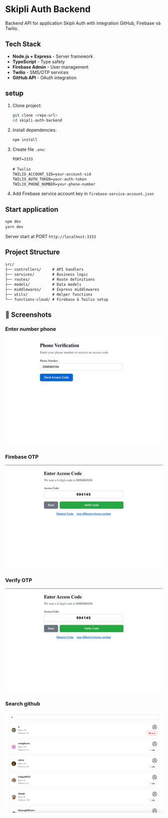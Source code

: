 # Skipli Auth Backend

Backend API for application Skipli Auth with integration GitHub, Firebase và Twilio.

## Tech Stack

- **Node.js + Express** - Server framework
- **TypeScript** - Type safety
- **Firebase Admin** - User management
- **Twilio** - SMS/OTP services
- **GitHub API** - OAuth integration

## setup

1. Clone project:
   ```bash
   git clone <repo-url>
   cd skipli-auth-backend
   ```

2. Install dependencies:
   ```bash
   npm install
   ```

3. Create file `.env`:
   ```env
   PORT=3333
   
   # Twilio
   TWILIO_ACCOUNT_SID=your-account-sid
   TWILIO_AUTH_TOKEN=your-auth-token
   TWILIO_PHONE_NUMBER=your-phone-number

4. Add Firebase service account key in `firebase-service-account.json`

## Start application

```bash
npm dev
yarn dev
```

Server start at PORT `http://localhost:3333`

## Project Structure

```
src/
├── controllers/     # API handlers
├── services/        # Business logic
├── routes/          # Route definitions
├── models/          # Data models
├── middlewares/     # Express middlewares
├── utils/           # Helper functions
└── functions-cloud/ # Firebase & Twilio setup
```

## 📸 Screenshots

### Enter number phone
![Number Phone Page](./screenshots/step_1.jpg)

### Firebase OTP
![Verify OTP Page](./screenshots/step_2.jpg)

### Verify OTP
![Verify OTP Page](./screenshots/step_2.jpg)

### Search github
![Verify OTP Page](./screenshots/step_3.jpg)

